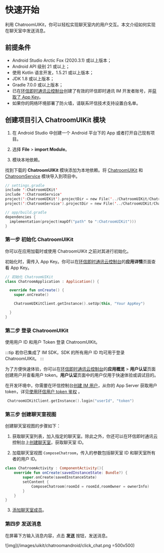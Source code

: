 # 快速开始

<Toc />

利用 ChatroomUIKit，你可以轻松实现聊天室内的用户交互。本文介绍如何实现在聊天室中发送消息。

## 前提条件

- Android Studio Arctic Fox (2020.3.1) 或以上版本；
- Android API 级别 21 或以上；
- 使用 Kotlin 语言开发，1.5.21 或以上版本；
- JDK 1.8 或以上版本；
- Gradle 7.0.0 或以上版本；
- 已在[环信即时通讯云控制台](https://console.easemob.com/user/login)创建了有效的环信即时通讯 IM 开发者账号，并[获取了 App Key](/product/enable_and_configure_IM.html#获取环信即时通讯-im-的信息)。
- 如果你的网络环境部署了防火墙，请联系环信技术支持设置白名单。

## 创建项目引入 ChatroomUIKit 模块

1. 在 Android Studio 中创建一个 Android 平台下的 App 或者打开自己现有项目。

2. 选择 **File** > **import Module**。

3. 模块本地依赖。

找到下载的 **ChatroomUIKit** 模块添加为本地依赖。将 [ChatroomUIKit](https://github.com/easemob/UIKit_Chatroom_android/tree/dev/ChatroomUIKit) 和 [ChatroomService](https://github.com/easemob/UIKit_Chatroom_android/tree/dev/ChatroomService) 模块导入到项目中。

```Kotlin
// settings.gradle
include ':ChatroomUIKit'
include ':ChatroomService'
project(':ChatroomUIKit').projectDir = new File('../ChatroomUIKit/ChatroomUIKit')
project(':ChatroomService').projectDir = new File('../ChatroomUIKit/ChatroomService')

// app/build.gradle
dependencies {
  implementation(project(mapOf("path" to ":ChatroomUIKit")))
}
```

### 第一步 初始化 ChatroomUIKit

你可以在应用加载时或使用 ChatroomUIKit 之前对其进行初始化。

初始化时，需传入 App Key。你可以在[环信即时通讯云控制台](https://console.easemob.com/user/login)的**应用详情**页面查看 App Key。

```Kotlin
// 初始化 ChatroomUIKit   
class ChatroomApplication : Application() {

  override fun onCreate() {
    super.onCreate()

    ChatroomUIKitClient.getInstance().setUp(this, "Your AppKey")

  }
}
```

### 第二步 登录 ChatroomUIKit

使用用户 ID 和用户 Token 登录 ChatroomUIKit。

:::tip
若你已集成了 IM SDK，SDK 的所有用户 ID 均可用于登录 ChatroomUIKit。
:::

为了方便快速体验，你可以在[环信即时通讯云控制台](https://console.easemob.com/user/login)的**应用概览** > **用户认证**页面创建用户并查看用户 token。**用户认证**页面中的用户仅用于快速体验或调试目的。

在开发环境中，你需要在环信控制台[创建 IM 用户](/product/enable_and_configure_IM.html#创建-im-用户)，从你的 App Server 获取用户 token，详见[使用环信用户 token 鉴权](/product/easemob_user_token.html) 。


```Kotlin  
 ChatroomUIKitClient.getInstance().login("userId", "token")
```

### 第三步 创建聊天室视图

创建聊天室视图的步骤如下：

1. 获取聊天室列表，加入指定的聊天室。除此之外，你还可以在环信即时通讯云控制台上[创建聊天室](/product/enable_and_configure_IM.html#创建聊天室)，获取聊天室 ID。

2. 加载聊天室视图 `ComposeChatroom`，传入的参数包括聊天室 ID 和聊天室所有者的用户 ID。

```Kotlin  
class ChatroomActivity : ComponentActivity(){
	override fun onCreate(savedInstanceState: Bundle?) {
		super.onCreate(savedInstanceState)
		setContent {
			ComposeChatroom(roomId = roomId,roomOwner = ownerInfo)
		}
	}
}
```

3. [添加聊天室成员](https://doc.easemob.com/product/enable_and_configure_IM.html#创建聊天室)。

### 第四步 发送消息

在屏幕下方输入消息内容，点击 **发送** 按钮，发送消息。

![img](/images/uikit/chatroomandroid/click_chat.png =500x500)